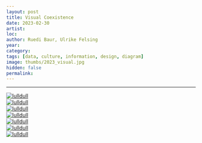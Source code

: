 ```yaml
---
layout: post
title: Visual Coexistence
date: 2023-02-30
artist: 
loc: 
author: Ruedi Baur, Ulrike Felsing
year: 
category: 
tags: [data, culture, information, design, diagram]
image: thumbs/2023_visual.jpg
hidden: false
permalink:
---
```






---



<div class="post_image">
	<a href="{{ site.baseurl }}/images/posts/2023_visual/001.jpg" target="_blank">
	<img src="{{ site.baseurl }}/images/posts/2023_visual/001.jpg" alt="lulldull"></a>
</div>

<div class="post_image">
	<a href="{{ site.baseurl }}/images/posts/2023_visual/002.jpg" target="_blank">
	<img src="{{ site.baseurl }}/images/posts/2023_visual/002.jpg" alt="lulldull"></a>
</div>

<div class="post_image">
	<a href="{{ site.baseurl }}/images/posts/2023_visual/003.jpg" target="_blank">
	<img src="{{ site.baseurl }}/images/posts/2023_visual/003.jpg" alt="lulldull"></a>
</div>

<div class="post_image">
	<a href="{{ site.baseurl }}/images/posts/2023_visual/004.jpg" target="_blank">
	<img src="{{ site.baseurl }}/images/posts/2023_visual/004.jpg" alt="lulldull"></a>
</div>

<div class="post_image">
	<a href="{{ site.baseurl }}/images/posts/2023_visual/005.jpg" target="_blank">
	<img src="{{ site.baseurl }}/images/posts/2023_visual/005.jpg" alt="lulldull"></a>
</div>

<div class="post_image">
	<a href="{{ site.baseurl }}/images/posts/2023_visual/006.jpg" target="_blank">
	<img src="{{ site.baseurl }}/images/posts/2023_visual/006.jpg" alt="lulldull"></a>
</div>

<div class="post_image">
	<a href="{{ site.baseurl }}/images/posts/2023_visual/007.jpg" target="_blank">
	<img src="{{ site.baseurl }}/images/posts/2023_visual/007.jpg" alt="lulldull"></a>
</div>